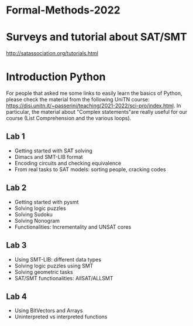 # Formal-Methods-2022

# Surveys and tutorial about SAT/SMT

http://satassociation.org/tutorials.html

# Introduction Python

For people that asked me some links to easily learn the basics of Python, please check the material from the following UniTN course: https://disi.unitn.it/~passerini/teaching/2021-2022/sci-pro/index.html. In particular, the material about "Complex statements"are really useful for our course (List Comprehension and the various loops).

## Lab 1

- Getting started with SAT solving
- Dimacs and SMT-LIB format
- Encoding circuits and checking equivalence
- From real tasks to SAT models: sorting people, cracking codes

## Lab 2

- Getting started with pysmt
- Solving logic puzzles
- Solving Sudoku
- Solving Nonogram
- Functionalities: Incrementality and UNSAT cores

## Lab 3

- Using SMT-LIB: different data types
- Solving logic puzzles using SMT
- Solving geometric tasks
- SAT/SMT functionalities: AllSAT/ALLSMT

## Lab 4

- Using BitVectors and Arrays
- Uninterpreted vs interpreted functions

